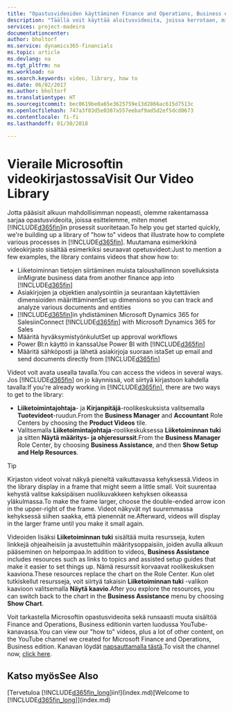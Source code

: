 ```yaml
---
title: "Opastusvideoiden käyttäminen Finance and Operations, Business editionin avulla | Microsoft Docs"
description: "Täällä voit käyttää aloitusvideoita, joissa kerrotaan, miten yleisiä tehtäviä suoritetaan."
services: project-madeira
documentationcenter: 
author: bholtorf
ms.service: dynamics365-financials
ms.topic: article
ms.devlang: na
ms.tgt_pltfrm: na
ms.workload: na
ms.search.keywords: video, library, how to
ms.date: 06/02/2017
ms.author: bholtorf
ms.translationtype: HT
ms.sourcegitcommit: bec0619be0a65e3625759e13d2866ac615d7513c
ms.openlocfilehash: 747a3f83d5e0387a557eebaf9ad5d2ef5dcd0673
ms.contentlocale: fi-fi
ms.lasthandoff: 01/30/2018

---
```

# <a name="visit-our-video-library"></a><span data-ttu-id="cbb73-103">Vieraile Microsoftin videokirjastossa</span><span class="sxs-lookup"><span data-stu-id="cbb73-103">Visit Our Video Library</span></span>
<span data-ttu-id="cbb73-104">Jotta pääsisit alkuun mahdollisimman nopeasti, olemme rakentamassa sarjaa opastusvideoita, joissa esittelemme, miten monet [!INCLUDE[d365fin](includes/d365fin_md.md)]in prosessit suoritetaan.</span><span class="sxs-lookup"><span data-stu-id="cbb73-104">To help you get started quickly, we're building up a library of "how to" videos that illustrate how to complete various processes in [!INCLUDE[d365fin](includes/d365fin_md.md)].</span></span> <span data-ttu-id="cbb73-105">Muutamana esimerkkinä videokirjasto sisältää esimerkiksi seuraavat opetusvideot:</span><span class="sxs-lookup"><span data-stu-id="cbb73-105">Just to mention a few examples, the library contains videos that show how to:</span></span>  

* <span data-ttu-id="cbb73-106">Liiketoiminnan tietojen siirtäminen muista taloushallinnon sovelluksista iin</span><span class="sxs-lookup"><span data-stu-id="cbb73-106">Migrate business data from another finance app into</span></span> [!INCLUDE[d365fin](includes/d365fin_md.md)]  
* <span data-ttu-id="cbb73-107">Asiakirjojen ja objektien analysointiin ja seurantaan käytettävien dimensioiden määrittäminen</span><span class="sxs-lookup"><span data-stu-id="cbb73-107">Set up dimensions so you can track and analyze various documents and entities</span></span>
* <span data-ttu-id="cbb73-108">[!INCLUDE[d365fin](includes/d365fin_md.md)]in yhdistäminen Microsoft Dynamics 365 for Salesiin</span><span class="sxs-lookup"><span data-stu-id="cbb73-108">Connect [!INCLUDE[d365fin](includes/d365fin_md.md)] with Microsoft Dynamics 365 for Sales</span></span>
* <span data-ttu-id="cbb73-109">Määritä hyväksymistyönkulut</span><span class="sxs-lookup"><span data-stu-id="cbb73-109">Set up approval workflows</span></span>  
* <span data-ttu-id="cbb73-110">Power BI:n käyttö in kanssa</span><span class="sxs-lookup"><span data-stu-id="cbb73-110">Use Power BI with</span></span> [!INCLUDE[d365fin](includes/d365fin_md.md)]  
* <span data-ttu-id="cbb73-111">Määritä sähköposti ja lähetä asiakirjoja suoraan ista</span><span class="sxs-lookup"><span data-stu-id="cbb73-111">Set up email and send documents directly from</span></span> [!INCLUDE[d365fin](includes/d365fin_md.md)]  

<span data-ttu-id="cbb73-112">Videot voit avata usealla tavalla.</span><span class="sxs-lookup"><span data-stu-id="cbb73-112">You can access the videos in several ways.</span></span> <span data-ttu-id="cbb73-113">Jos [!INCLUDE[d365fin](includes/d365fin_md.md)] on jo käynnissä, voit siirtyä kirjastoon kahdella tavalla:</span><span class="sxs-lookup"><span data-stu-id="cbb73-113">If you're already working in [!INCLUDE[d365fin](includes/d365fin_md.md)], there are two ways to get to the library:</span></span>

* <span data-ttu-id="cbb73-114">**Liiketoimintajohtaja**- ja **Kirjanpitäjä**-roolikeskuksista valitsemalla **Tuotevideot**-ruudun.</span><span class="sxs-lookup"><span data-stu-id="cbb73-114">From the **Business Manager** and **Accountant** Role Centers by choosing the **Product Videos** tile.</span></span>  
* <span data-ttu-id="cbb73-115">Valitsemalla **Liiketoimintajohtaja**-roolikeskuksessa **Liiketoiminnan tuki** ja sitten **Näytä määritys- ja ohjeresurssit**.</span><span class="sxs-lookup"><span data-stu-id="cbb73-115">From the **Business Manager** Role Center, by choosing **Business Assistance**, and then **Show Setup and Help Resources**.</span></span>  

> [!Tip]  
> <span data-ttu-id="cbb73-116">Kirjaston videot voivat näkyä pieneltä vaikuttavassa kehyksessä.</span><span class="sxs-lookup"><span data-stu-id="cbb73-116">Videos in the library display in a frame that might seem a little small.</span></span> <span data-ttu-id="cbb73-117">Voit suurentaa kehystä valitse kaksipäisen nuolikuvakkeen kehyksen oikeassa yläkulmassa.</span><span class="sxs-lookup"><span data-stu-id="cbb73-117">To make the frame larger, choose the double-ended arrow icon in the upper-right of the frame.</span></span> <span data-ttu-id="cbb73-118">Videot näkyvät nyt suuremmassa kehyksessä siihen saakka, että pienennät ne.</span><span class="sxs-lookup"><span data-stu-id="cbb73-118">Afterward, videos will display in the larger frame until you make it small again.</span></span>  

<span data-ttu-id="cbb73-119">Videoiden lisäksi **Liiketoiminnan tuki** sisältää muita resursseja, kuten linkkejä ohjeaiheisiin ja avustettuihin määritysoppaisiin, joiden avulla alkuun pääseminen on helpompaa.</span><span class="sxs-lookup"><span data-stu-id="cbb73-119">In addition to videos, **Business Assistance** includes resources such as links to topics and assisted setup guides that make it easier to set things up.</span></span> <span data-ttu-id="cbb73-120">Nämä resurssit korvaavat roolikeskuksen kaaviona.</span><span class="sxs-lookup"><span data-stu-id="cbb73-120">These resources replace the chart on the Role Center.</span></span> <span data-ttu-id="cbb73-121">Kun olet tutkiskellut resursseja, voit siirtyä takaisin **Liiketoiminnan tuki** -valikon kaavioon valitsemalla **Näytä kaavio**.</span><span class="sxs-lookup"><span data-stu-id="cbb73-121">After you explore the resources, you can switch back to the chart in the **Business Assistance** menu by choosing **Show Chart**.</span></span>  
  
<span data-ttu-id="cbb73-122">Voit tarkastella Microsoftin opastusvideoita sekä runsaasti muuta sisältöä Finance and Operations, Business editionin varten luodussa YouTube-kanavassa.</span><span class="sxs-lookup"><span data-stu-id="cbb73-122">You can view our "how to" videos, plus a lot of other content, on the YouTube channel we created for Microsoft Finance and Operations, Business edition.</span></span> <span data-ttu-id="cbb73-123">Kanavan löydät [napsauttamalla tästä](https://go.microsoft.com/fwlink/?linkid=851533).</span><span class="sxs-lookup"><span data-stu-id="cbb73-123">To visit the channel now, [click here](https://go.microsoft.com/fwlink/?linkid=851533).</span></span>

## <a name="see-also"></a><span data-ttu-id="cbb73-124">Katso myös</span><span class="sxs-lookup"><span data-stu-id="cbb73-124">See Also</span></span>
<span data-ttu-id="cbb73-125">[Tervetuloa [!INCLUDE[d365fin_long](includes/d365fin_long_md.md)]iin!](index.md)</span><span class="sxs-lookup"><span data-stu-id="cbb73-125">[Welcome to [!INCLUDE[d365fin_long](includes/d365fin_long_md.md)]](index.md)</span></span>

